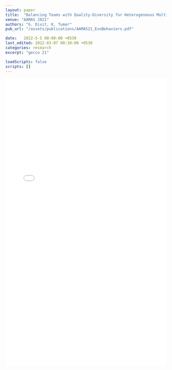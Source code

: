 ```yaml
---
layout: paper
title:  "Balancing Teams with Quality-Diversity for Heterogeneous Multiagent Coordination"
venue: "AAMAS 2021"
authors: "G. Dixit, K. Tumer"
pub_url: "/assets/publications/AAMAS21_EvoBehaviors.pdf"

date:   2022-5-5 00:00:00 +0530
last_edited: 2022-03-07 00:30:00 +0530
categories: research
excerpt: "gecco 21"

loadScripts: false
scripts: []
---
```


<iframe width="100%" height="900" src="//jsfiddle.net/gauravdixitv/6sec7njp/embedded/" allowpaymentrequest allowfullscreen="allowfullscreen" frameborder="0"></iframe>